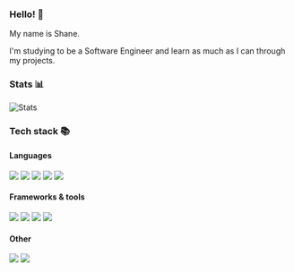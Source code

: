 ### Hello! 👋

My name is Shane.

I'm studying to be a Software Engineer and learn as much as I can through my projects.

### Stats 📊

![Stats](https://github-readme-stats.vercel.app/api?username=killbasa&hide_border=true&show_icons=true&include_all_commits=true&hide_rank=true&theme=tokyonight)


### Tech stack :books:

#### Languages

<p>
  <img src="https://img.shields.io/badge/TypeScript-263238?logo=typescript&logoColor=3178C6&style=flat-square" />
  <img src="https://img.shields.io/badge/JavaScript-263238?logo=javascript&logoColor=F7DF1E&style=flat-square" />
  <img src="https://img.shields.io/badge/HTML5-263238?logo=html5&logoColor=E34F26&style=flat-square" />
  <img src="https://img.shields.io/badge/CSS3-263238?logo=css3&logoColor=1572B6&style=flat-square" />
  <img src="https://img.shields.io/badge/C%23-263238?logo=csharp&logoColor=239120&style=flat-square" />
</p>

#### Frameworks & tools

<p>
  <img src="https://img.shields.io/badge/React-263238?logo=react&logoColor=61DAFB&style=flat-square" />
  <img src="https://img.shields.io/badge/Node.js-263238?logo=node.js&logoColor=339933&style=flat-square" />
  <img src="https://img.shields.io/badge/Next.js-263238?logo=next.js&logoColor=000000&style=flat-square" />
  <img src="https://img.shields.io/badge/C%23-263238?logo=csharp&logoColor=239120&style=flat-square" />
</p>

#### Other

<p>
  <img src="https://img.shields.io/badge/Grafana-263238?logo=grafana&logoColor=F46800&style=flat-square" />
  <img src="https://img.shields.io/badge/Prometheus-263238?logo=prometheus&logoColor=E6522C&style=flat-square" />
</p>
